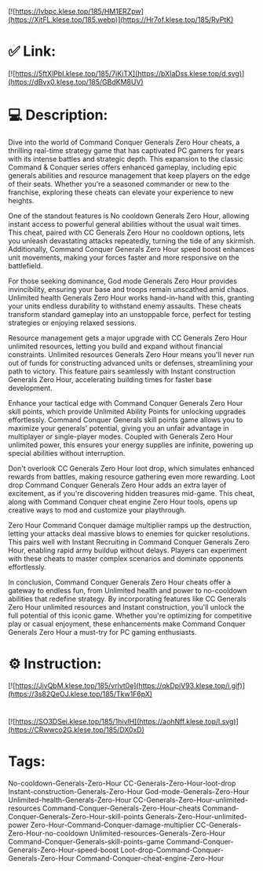 [![https://Ivbpc.klese.top/185/HM1ERZpw](https://XitFL.klese.top/185.webp)](https://Hr7of.klese.top/185/RyPtK)
# ✅ Link:
[![https://5ftXlPbI.klese.top/185/7jKiTX](https://bXIaDss.klese.top/d.svg)](https://dBvx0.klese.top/185/GBdKM8UV)
# 💻 Description:
Dive into the world of Command Conquer Generals Zero Hour cheats, a thrilling real-time strategy game that has captivated PC gamers for years with its intense battles and strategic depth. This expansion to the classic Command & Conquer series offers enhanced gameplay, including epic generals abilities and resource management that keep players on the edge of their seats. Whether you're a seasoned commander or new to the franchise, exploring these cheats can elevate your experience to new heights.



One of the standout features is No cooldown Generals Zero Hour, allowing instant access to powerful general abilities without the usual wait times. This cheat, paired with CC Generals Zero Hour no cooldown options, lets you unleash devastating attacks repeatedly, turning the tide of any skirmish. Additionally, Command Conquer Generals Zero Hour speed boost enhances unit movements, making your forces faster and more responsive on the battlefield.



For those seeking dominance, God mode Generals Zero Hour provides invincibility, ensuring your base and troops remain unscathed amid chaos. Unlimited health Generals Zero Hour works hand-in-hand with this, granting your units endless durability to withstand enemy assaults. These cheats transform standard gameplay into an unstoppable force, perfect for testing strategies or enjoying relaxed sessions.



Resource management gets a major upgrade with CC Generals Zero Hour unlimited resources, letting you build and expand without financial constraints. Unlimited resources Generals Zero Hour means you'll never run out of funds for constructing advanced units or defenses, streamlining your path to victory. This feature pairs seamlessly with Instant construction Generals Zero Hour, accelerating building times for faster base development.



Enhance your tactical edge with Command Conquer Generals Zero Hour skill points, which provide Unlimited Ability Points for unlocking upgrades effortlessly. Command Conquer Generals skill points game allows you to maximize your generals' potential, giving you an unfair advantage in multiplayer or single-player modes. Coupled with Generals Zero Hour unlimited power, this ensures your energy supplies are infinite, powering up special abilities without interruption.



Don't overlook CC Generals Zero Hour loot drop, which simulates enhanced rewards from battles, making resource gathering even more rewarding. Loot drop Command Conquer Generals Zero Hour adds an extra layer of excitement, as if you're discovering hidden treasures mid-game. This cheat, along with Command Conquer cheat engine Zero Hour tools, opens up creative ways to mod and customize your playthrough.



Zero Hour Command Conquer damage multiplier ramps up the destruction, letting your attacks deal massive blows to enemies for quicker resolutions. This pairs well with Instant Recruiting in Command Conquer Generals Zero Hour, enabling rapid army buildup without delays. Players can experiment with these cheats to master complex scenarios and dominate opponents effortlessly.



In conclusion, Command Conquer Generals Zero Hour cheats offer a gateway to endless fun, from Unlimited health and power to no-cooldown abilities that redefine strategy. By incorporating features like CC Generals Zero Hour unlimited resources and Instant construction, you'll unlock the full potential of this iconic game. Whether you're optimizing for competitive play or casual enjoyment, these enhancements make Command Conquer Generals Zero Hour a must-try for PC gaming enthusiasts.

# ⚙️ Instruction:
[![https://JivQbM.klese.top/185/vrlvt0e](https://qkDpiV93.klese.top/i.gif)](https://3s82QeOJ.klese.top/185/Tkw1F6pX)
#
[![https://SO3DSei.klese.top/185/1hivlH](https://aohNff.klese.top/l.svg)](https://CRwwco2G.klese.top/185/DX0xD)
# Tags:
No-cooldown-Generals-Zero-Hour CC-Generals-Zero-Hour-loot-drop Instant-construction-Generals-Zero-Hour God-mode-Generals-Zero-Hour Unlimited-health-Generals-Zero-Hour CC-Generals-Zero-Hour-unlimited-resources Command-Conquer-Generals-Zero-Hour-cheats Command-Conquer-Generals-Zero-Hour-skill-points Generals-Zero-Hour-unlimited-power Zero-Hour-Command-Conquer-damage-multiplier CC-Generals-Zero-Hour-no-cooldown Unlimited-resources-Generals-Zero-Hour Command-Conquer-Generals-skill-points-game Command-Conquer-Generals-Zero-Hour-speed-boost Loot-drop-Command-Conquer-Generals-Zero-Hour Command-Conquer-cheat-engine-Zero-Hour






